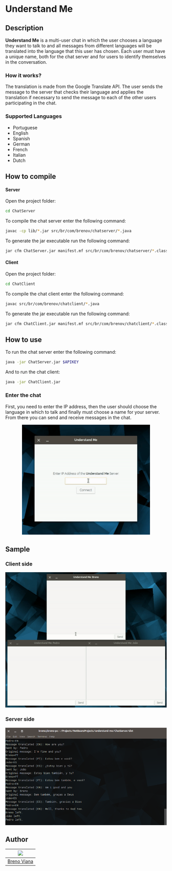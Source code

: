 # Understand Me

## Description

**Understand Me** is a multi-user chat in which the user chooses a language they want to talk to and all messages from different languages will be translated into the language that this user has chosen. Each user must have a unique name, both for the chat server and for users to identify themselves in the conversation.

### How it works?

The translation is made from the Google Translate API. The user sends the message to the server that checks their language and applies the translation if necessary to send the message to each of the other users participating in the chat.

### Supported Languages

- Portuguese
- English
- Spanish
- German
- French
- Italian
- Dutch

## How to compile

#### Server

Open the project folder:

```bash
cd ChatServer
```

To compile the chat server enter the following command:

```bash
javac -cp lib/*.jar src/br/com/brenov/chatserver/*.java
```

To generate the jar executable run the following command:

```bash
jar cfm ChatServer.jar manifest.mf src/br/com/brenov/chatserver/*.class
```

#### Client

Open the project folder:

```bash
cd ChatClient
```

To compile the chat client enter the following command:

```bash
javac src/br/com/brenov/chatclient/*.java
```

To generate the jar executable run the following command:

```bash
jar cfm ChatClient.jar manifest.mf src/br/com/brenov/chatclient/*.class
```

## How to use

To run the chat server enter the following command:

```bash
java -jar ChatServer.jar $APIKEY
```

And to run the chat client:

```bash
java -jar ChatClient.jar
```

### Enter the chat

First, you need to enter the IP address, then the user should choose the language in which to talk and finally must choose a name for your server. From there you can send and receive messages in the chat.

<p align="center"><img src ="img/entering-chat.gif" width="400px"></p>

## Sample

### Client side

<p align="center"><img src ="img/conversation.gif"/></p>

### Server side

<p align="center"><img src ="img/server.png" width="600px"/></p>

## Author

[<img src="https://avatars2.githubusercontent.com/u/17532418?v=3&s=400" width="100"/>](https://github.com/brenov) |
---|
[Breno Viana](https://github.com/brenov) |

